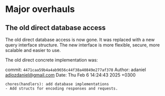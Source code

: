 # Major overhauls

## The old direct database access

The old direct database access is now gone. It was replaced with a new query interface structure.
The new interface is more flexible, secure, more scalable and easier to use.

The old direct concrete implementation was:

commit: `4471caa59b4a4ab9656c44f38a40849e277af378`
Author: adaniel <adiozdaniel@gmail.com>
Date:   Thu Feb 6 14:24:43 2025 +0300

    chores(handlers): add database implementations
    - Add structs for encoding responses and requests.
